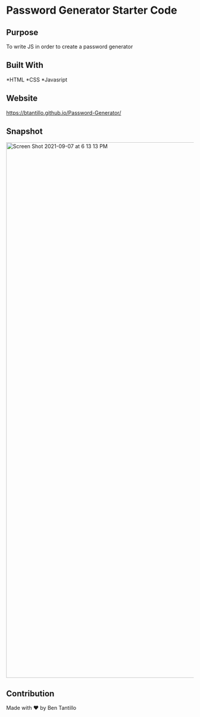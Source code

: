 # Password Generator Starter Code

## Purpose
To write JS in order to create a password generator 

## Built With 
*HTML
*CSS
*Javasript

## Website
https://btantillo.github.io/Password-Generator/

## Snapshot
<img width="1440" alt="Screen Shot 2021-09-07 at 6 13 13 PM" src="https://user-images.githubusercontent.com/87780730/132430393-d6160a54-3f70-49cc-b1c8-b93a3ab5c9a4.png">

## Contribution
Made with ❤️ by Ben Tantillo
